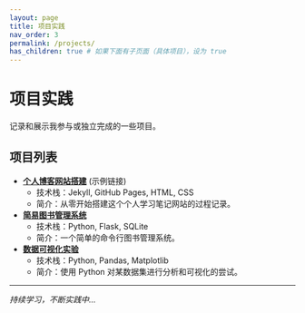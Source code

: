 ```yaml
---
layout: page
title: 项目实践
nav_order: 3
permalink: /projects/
has_children: true # 如果下面有子页面（具体项目），设为 true
---
```


# 项目实践

记录和展示我参与或独立完成的一些项目。

## 项目列表

*   **[个人博客网站搭建](/projects/personal-blog)** (示例链接)
    *   技术栈：Jekyll, GitHub Pages, HTML, CSS
    *   简介：从零开始搭建这个个人学习笔记网站的过程记录。
*   **[简易图书管理系统](/projects/library-system)**
    *   技术栈：Python, Flask, SQLite
    *   简介：一个简单的命令行图书管理系统。
*   **[数据可视化实验](/projects/data-visualization)**
    *   技术栈：Python, Pandas, Matplotlib
    *   简介：使用 Python 对某数据集进行分析和可视化的尝试。

---

*持续学习，不断实践中...*
